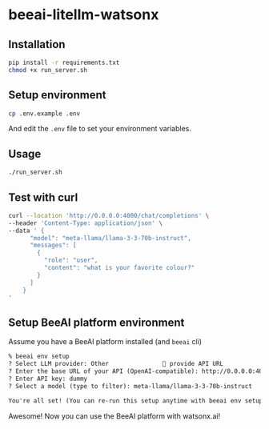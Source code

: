 # beeai-litellm-watsonx

## Installation
```bash
pip install -r requirements.txt
chmod +x run_server.sh
```

## Setup environment
```bash
cp .env.example .env
```
And edit the `.env` file to set your environment variables.

## Usage
```bash
./run_server.sh
```

## Test with curl
```bash
curl --location 'http://0.0.0.0:4000/chat/completions' \
--header 'Content-Type: application/json' \
--data ' {
      "model": "meta-llama/llama-3-3-70b-instruct",
      "messages": [
        {
          "role": "user",
          "content": "what is your favorite colour?"
        }
      ]
    }
'
```

## Setup BeeAI platform environment
Assume you have a BeeAI platform installed (and `beeai` cli)
```txt
% beeai env setup
? Select LLM provider: Other               🔧 provide API URL
? Enter the base URL of your API (OpenAI-compatible): http://0.0.0.0:4000
? Enter API key: dummy
? Select a model (type to filter): meta-llama/llama-3-3-70b-instruct

You're all set! (You can re-run this setup anytime with beeai env setup)
```

Awesome! Now you can use the BeeAI platform with watsonx.ai!
